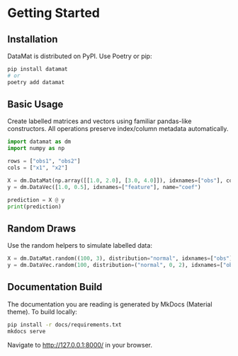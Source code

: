 # Getting Started

## Installation

DataMat is distributed on PyPI. Use Poetry or pip:

```bash
pip install datamat
# or
poetry add datamat
```

## Basic Usage

Create labelled matrices and vectors using familiar pandas-like constructors. All operations preserve index/column metadata automatically.

```python
import datamat as dm
import numpy as np

rows = ["obs1", "obs2"]
cols = ["x1", "x2"]

X = dm.DataMat(np.array([[1.0, 2.0], [3.0, 4.0]]), idxnames=["obs"], colnames=["feature"], index=rows, columns=cols)
y = dm.DataVec([1.0, 0.5], idxnames=["feature"], name="coef")

prediction = X @ y
print(prediction)
```

## Random Draws

Use the random helpers to simulate labelled data:

```python
X = dm.DataMat.random((100, 3), distribution="normal", idxnames=["obs"], colnames=["feature"], rng=123)
y = dm.DataVec.random(100, distribution=("normal", 0, 2), idxnames=["obs"], rng=456)
```

## Documentation Build

The documentation you are reading is generated by MkDocs (Material theme). To build locally:

```bash
pip install -r docs/requirements.txt
mkdocs serve
```

Navigate to http://127.0.0.1:8000/ in your browser.
